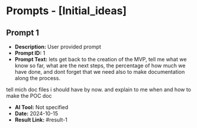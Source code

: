 # Prompts - [Initial_ideas]

## Prompt 1
* **Description:** User provided prompt
* **Prompt ID:** 1
* **Prompt Text:** lets get back to the creation of the MVP,
tell me what we know so far, what are the next steps, the percentage of how much we have done, and dont forget that we need also to make documentation along the process.

tell mich doc files i should have by now. and explain to me when and how to make the POC doc
* **AI Tool:** Not specified
* **Date:** 2024-10-15
* **Result Link:** #result-1

